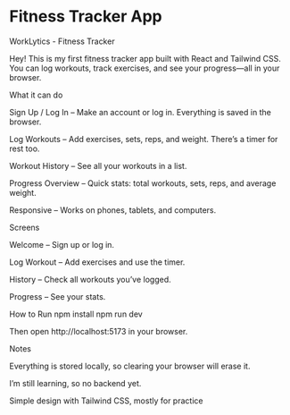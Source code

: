 # Fitness Tracker App

WorkLytics - Fitness Tracker

Hey! This is my first fitness tracker app built with React and Tailwind CSS. You can log workouts, track exercises, and see your progress—all in your browser.

What it can do

Sign Up / Log In – Make an account or log in. Everything is saved in the browser.

Log Workouts – Add exercises, sets, reps, and weight. There’s a timer for rest too.

Workout History – See all your workouts in a list.

Progress Overview – Quick stats: total workouts, sets, reps, and average weight.

Responsive – Works on phones, tablets, and computers.

Screens

Welcome – Sign up or log in.

Log Workout – Add exercises and use the timer.

History – Check all workouts you’ve logged.

Progress – See your stats.

How to Run
npm install
npm run dev


Then open http://localhost:5173 in your browser.

Notes

Everything is stored locally, so clearing your browser will erase it.

I’m still learning, so no backend yet.

Simple design with Tailwind CSS, mostly for practice